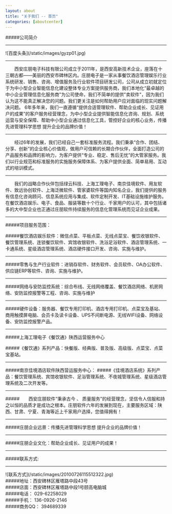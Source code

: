 ```yaml
---
layout: about
title: "关于我们 -- 首页"
categories: [aboutcenter]
---
```

#####公司简介
<hr>
![百度头条](/static/images/gyzp01.jpg)
<hr>
&emsp;&emsp;西安庄朋电子科技有限公司成立于2011年，是西安高新技术企业，座落在十三朝古都——美丽的西安市碑林区内。庄朋电子是一家从事餐饮酒店管理娱乐行业系统研发、销售、咨询、增值服务及行业软件项目研发公司，公司从成立初就定位于为中小型企业智能信息化建设整体专业方案提供服务商，我们本地化“最卓越的中小企业管理信息化服务商”为公司使命，我们不简单的提供"卖软件"，因为我们认为这不能真正解决您的问题。我们更关注是如何帮助用户应对面临的现实问题解决问题。
6年多年来，我们一直遵循“提供合适管理软件、帮助企业成长、见证用户的成果”的客户服务经营理念，为中小型企业提供智能信息化咨询、规划、系统运营与安全保障、帮助中小型企业通过信息化工具，管控好企业的核心业务，传播先进管理科学思想 提升企业的品牌价值！<p>
<hr>
&emsp;&emsp;经过6年的发展，我们已经自己一套标准服务流程。我们秉承“合作、团结、分享、创新”的企业核心价值观，做用户可信赖的长期合作伙伴，全面打造公司的产品服务和品牌的影响力，为客户提供“专业、稳定、售后无忧”的大管家服务。我们以行业规范和标准服务的实施服务保障体系、为客户提供全面、简单易用、互动式的培训模式。<p>
<hr>
&emsp;&emsp;我们的战略合作伙伴包括绿云科技、上海工理电子、南京佳境软件、用友软件、致远协创软件、上海泛微软件、管家婆软件等国内知名企业，我们提供的服务有信息化咨询顾问、信息系统应用与集成、软件定制开发、IT基础设施维护服务。在餐饮酒店娱乐、电子、食品、服装等数十个行业、千家用户的认可，其中包括诸多的大中型企业也正通过庄朋软件持续服务的信息化管理系统而见证企业成果。<p>
<hr>
#####项目服务范围：<p>
#####餐饮酒店娱乐软件：微信点菜、平板点菜、无线点菜宝、餐饮收银软件、餐饮管理系统、连锁餐饮软件、宾馆收银软件、洗浴足浴软件、酒店管理系统、一卡通系统、星级酒店管理系统、酒店硬件接口开发、咨询、实施与维护。<p>
<hr>
#####零售与生产行业软件：进销存软件、财务软件、会员软件、OA办公软件、供应链ERP等软件、咨询、实施与维护。<p>
<hr>
#####网络与安防监控系统：综合布线、无线网络覆盖、餐饮酒店网络、机房网络、安防监控报警等工程、咨询、实施与维护<p>
<hr>
#####硬件设备：服务器、餐饮专用打印机、酒店专用打印机、点菜宝及基站、商用触摸屏电脑、会员卡及读卡设备、UPS不间断电源、无线WIFI设备、网络设备、安防监控报警产品。<p>
<hr>
#####上海工理电子《餐饮通》陕西运营服务中心<p>
#####《餐饮通》系列产品：快餐版、经典版、普及版、高级版、点菜宝、点菜宝基站。<p>
<hr>
#####南京佳境酒店软件陕西营运服务中心：
#####《佳境酒店系统》系列产品：餐饮管理系统、宾馆收银软件、足浴管理系统、不夜城管理系统、星级酒店管理系统及二次开发等。<p>
<hr>
#####&emsp;&emsp;西安庄朋软件“秉承古今 、 质量服务”的经营理念，坚信令人信服和持之以恒的品质才是成功之根本。庄朋软件六年的发展到现在，主要服务区域：陕西、甘肃、宁夏、青海等近上千家用户选择，您值得拥有！
<hr>
#####庄朋企业远景：传播先进管理科学思想  提升企业的品牌价值！<p>
<hr>
#####庄朋企业文化：帮助企业成长、见证用户的成果！<p>
<hr>
#####联系方式:
<hr>
![联系方式](/static/images/20100726115512322.jpg)
<br>
#####地址：西安碑林区雁塔路中段43号 
<br>
#####店面：西安碑林区雁塔路中段1号颐高电脑城
<br>
#####电话：<span class="glyphicon glyphicon-phone-alt"> </span>  029-62258029  
<br>
#####手机：<span class="glyphicon glyphicon-earphone"> </span>  136-0926-2146
<br>
#####商务QQ：<span class="glyphicon glyphicon-QQ"> </span>  394689339
